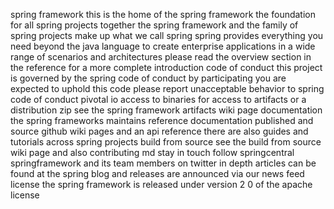 spring framework this is the home of the spring framework the foundation for all spring projects together the spring framework and the family of spring projects make up what we call spring spring provides everything you need beyond the java language to create enterprise applications in a wide range of scenarios and architectures please read the overview section in the reference for a more complete introduction code of conduct this project is governed by the spring code of conduct by participating you are expected to uphold this code please report unacceptable behavior to spring code of conduct pivotal io access to binaries for access to artifacts or a distribution zip see the spring framework artifacts wiki page documentation the spring frameworks maintains reference documentation published and source github wiki pages and an api reference there are also guides and tutorials across spring projects build from source see the build from source wiki page and also contributing md stay in touch follow springcentral springframework and its team members on twitter in depth articles can be found at the spring blog and releases are announced via our news feed license the spring framework is released under version 2 0 of the apache license